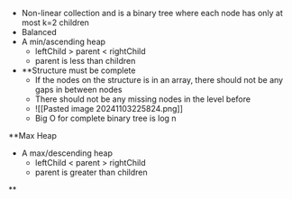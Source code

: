 - Non-linear collection and is a binary tree where each node has only at most k=2 children
- Balanced
- A min/ascending heap
	- leftChild > parent < rightChild
	- parent is less than children
- **Structure must be complete
	- If the nodes on the structure is in an array, there should not be any gaps in between nodes
	- There should not be any missing nodes in the level before
	- ![[Pasted image 20241103225824.png]]
	- Big O for complete binary tree is log n

**Max Heap
- A max/descending heap
	- leftChild < parent > rightChild
	- parent is greater than children

**